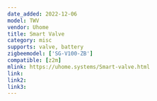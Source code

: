 ```yaml
---
date_added: 2022-12-06
model: TWV
vendor: Uhome
title: Smart Valve
category: misc
supports: valve, battery
zigbeemodel: ['SG-V100-ZB']
compatible: [z2m]
mlink: https://uhome.systems/Smart-valve.html
link: 
link2: 
link3: 
---
```

